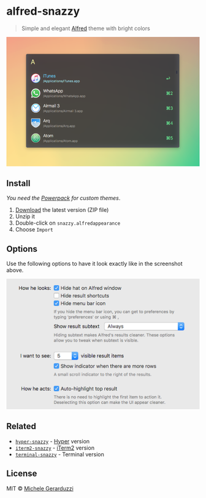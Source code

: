 # alfred-snazzy

> Simple and elegant [Alfred](https://www.alfredapp.com/) theme with bright colors

![](screenshot.png)

## Install

_You need the [Powerpack](https://www.alfredapp.com/powerpack/) for custom themes_.

1. [Download](https://github.com/michelegera/alfred-snazzy/archive/refs/heads/master.zip) the latest version (ZIP file)
2. Unzip it
3. Double-click on `snazzy.alfredappearance`
4. Choose `Import`

## Options

Use the following options to have it look exactly like in the screenshot above.

![](options.png)

## Related

- [`hyper-snazzy`](https://github.com/sindresorhus/hyper-snazzy) - [Hyper](https://hyper.is/) version
- [`iterm2-snazzy`](https://github.com/sindresorhus/iterm2-snazzy) - [iTerm2](https://www.iterm2.com/) version
- [`terminal-snazzy`](https://github.com/sindresorhus/terminal-snazzy) - Terminal version

## License

MIT © [Michele Gerarduzzi](https://github.com/michelegera)
